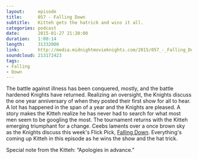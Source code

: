 ```yaml
---
layout:     episode
title:      057 - Falling Down
subtitle:   Kitteh gets the hatrick and wins it all.
categories: podcast
date:       2015-01-27 21:20:00
duration:   1:00:14
length:     31332000
link:       http://media.midnightmovieknights.com/2015/057_-_Falling_Down.m4a
soundcloud: 213172423
tags:
- Falling
- Down
---
```

The battle against illness has been conquered, mostly, and the battle hardened Knights have returned. Realizing an oversight, the Knights discuss the one year anniversary of when they posted their first show for all to hear. A lot has happened in the span of a year and the Knights are pleased. A story makes the Kitteh realize he has never had to search for what most men seem to be googling the most. The tournament returns with the Kitteh emerging triumphant for a change. Ceebs laments over a once brown sky as the Knights discuss this week's Flick Pick, [Falling Down](http://www.imdb.com/title/tt0106856/). Everything's coming up Kitteh in this episode as he wins the show and the hat trick.

Special note from the Kitteh: “Apologies in advance."

